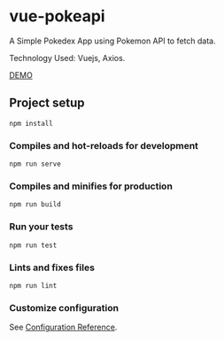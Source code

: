 # vue-pokeapi
A Simple Pokedex App using Pokemon API to fetch data.

Technology Used:
Vuejs, Axios.

[DEMO](https://renzpulvira.github.io/vue-pokemonApi/)

## Project setup
```
npm install
```

### Compiles and hot-reloads for development
```
npm run serve
```

### Compiles and minifies for production
```
npm run build
```

### Run your tests
```
npm run test
```

### Lints and fixes files
```
npm run lint
```

### Customize configuration
See [Configuration Reference](https://cli.vuejs.org/config/).
